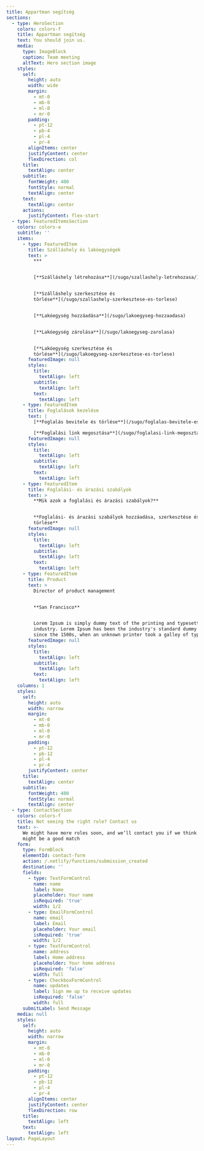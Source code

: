 ```yaml
---
title: Appartman segítség
sections:
  - type: HeroSection
    colors: colors-f
    title: Appartman segítség
    text: You should join us.
    media:
      type: ImageBlock
      caption: Team meeting
      altText: Hero section image
    styles:
      self:
        height: auto
        width: wide
        margin:
          - mt-0
          - mb-0
          - ml-0
          - mr-0
        padding:
          - pt-12
          - pb-4
          - pl-4
          - pr-4
        alignItems: center
        justifyContent: center
        flexDirection: col
      title:
        textAlign: center
      subtitle:
        fontWeight: 400
        fontStyle: normal
        textAlign: center
      text:
        textAlign: center
      actions:
        justifyContent: flex-start
  - type: FeaturedItemsSection
    colors: colors-a
    subtitle: ''
    items:
      - type: FeaturedItem
        title: Szálláshely és lakóegységek
        text: >
          ***


          [**Szálláshely létrehozása**](/sugo/szallashely-letrehozasa/)


          [**Szálláshely szerkesztése és
          törlése**](/sugo/szallashely-szerkesztese-es-torlese)


          [**Lakóegység hozzáadása**](/sugo/lakoegyseg-hozzaadasa)


          [**Lakóegység zárolása**](/sugo/lakoegyseg-zarolasa)


          [**Lakóegység szerkesztése és
          törlése**](/sugo/lakoegyseg-szerkesztese-es-torlese)
        featuredImage: null
        styles:
          title:
            textAlign: left
          subtitle:
            textAlign: left
          text:
            textAlign: left
      - type: FeaturedItem
        title: Foglalások kezelése
        text: |
          [**Foglalás bevitele és törlése**](/sugo/foglalas-bevitele-es-torlese)

          [**Foglalási link megosztása**](/sugo/foglalasi-link-megosztasa)
        featuredImage: null
        styles:
          title:
            textAlign: left
          subtitle:
            textAlign: left
          text:
            textAlign: left
      - type: FeaturedItem
        title: Foglalási- és árazási szabályok
        text: >
          **Mik azok a foglalási és árazási szabályok?**


          **Foglalási- és árazási szabályok hozzáadása, szerkesztése és
          törlése**
        featuredImage: null
        styles:
          title:
            textAlign: left
          subtitle:
            textAlign: left
          text:
            textAlign: left
      - type: FeaturedItem
        title: Product
        text: >
          Director of product management


          **San Francisco**


          Lorem Ipsum is simply dummy text of the printing and typesetting
          industry. Lorem Ipsum has been the industry's standard dummy text ever
          since the 1500s, when an unknown printer took a galley of type and
        featuredImage: null
        styles:
          title:
            textAlign: left
          subtitle:
            textAlign: left
          text:
            textAlign: left
    columns: 1
    styles:
      self:
        height: auto
        width: narrow
        margin:
          - mt-0
          - mb-0
          - ml-0
          - mr-0
        padding:
          - pt-12
          - pb-12
          - pl-4
          - pr-4
        justifyContent: center
      title:
        textAlign: center
      subtitle:
        fontWeight: 400
        fontStyle: normal
        textAlign: center
  - type: ContactSection
    colors: colors-f
    title: Not seeing the right role? Contact us
    text: >-
      We might have more roles soon, and we’ll contact you if we think there
      might be a good match
    form:
      type: FormBlock
      elementId: contact-form
      action: /.netlify/functions/submission_created
      destination: ''
      fields:
        - type: TextFormControl
          name: name
          label: Name
          placeholder: Your name
          isRequired: 'true'
          width: 1/2
        - type: EmailFormControl
          name: email
          label: Email
          placeholder: Your email
          isRequired: 'true'
          width: 1/2
        - type: TextFormControl
          name: address
          label: Home address
          placeholder: Your home address
          isRequired: 'false'
          width: full
        - type: CheckboxFormControl
          name: updates
          label: Sign me up to receive updates
          isRequired: 'false'
          width: full
      submitLabel: Send Message
    media: null
    styles:
      self:
        height: auto
        width: narrow
        margin:
          - mt-0
          - mb-0
          - ml-0
          - mr-0
        padding:
          - pt-12
          - pb-12
          - pl-4
          - pr-4
        alignItems: center
        justifyContent: center
        flexDirection: row
      title:
        textAlign: left
      text:
        textAlign: left
layout: PageLayout
---
```

